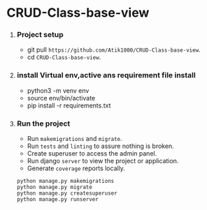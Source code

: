 # CRUD-Class-base-view



1. ### Project setup 
    - git pull `https://github.com/Atik1000/CRUD-Class-base-view`.
    - cd `CRUD-Class-base-view`.
 
2. ### install Virtual env,active ans requirement file install
    - python3 -m venv env
    - source env/bin/activate
    - pip install -r requirements.txt
    



3. ### Run the project
    - Run `makemigrations` and `migrate`.
    - Run `tests` and `linting` to assure nothing is broken.
    - Create superuser to access the admin panel.
    - Run django `server` to view the project or application.
    - Generate `coverage` reports locally.
    ```shell script
    python manage.py makemigrations
    python manage.py migrate
    python manage.py createsuperuser
    python manage.py runserver
    
